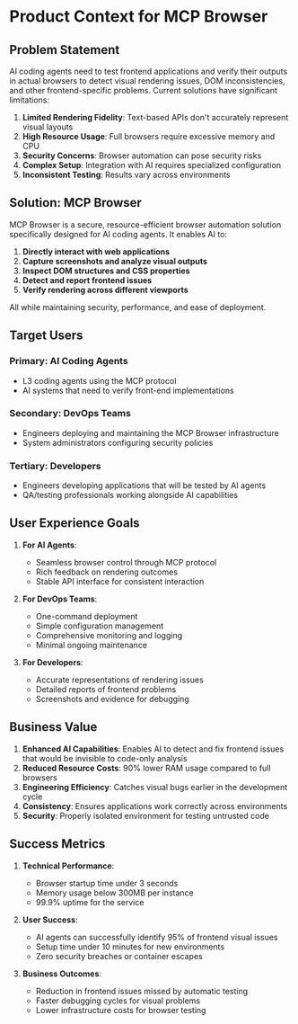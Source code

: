 # Product Context for MCP Browser

## Problem Statement

AI coding agents need to test frontend applications and verify their outputs in actual browsers to detect visual rendering issues, DOM inconsistencies, and other frontend-specific problems. Current solutions have significant limitations:

1. **Limited Rendering Fidelity**: Text-based APIs don't accurately represent visual layouts
2. **High Resource Usage**: Full browsers require excessive memory and CPU
3. **Security Concerns**: Browser automation can pose security risks
4. **Complex Setup**: Integration with AI requires specialized configuration
5. **Inconsistent Testing**: Results vary across environments

## Solution: MCP Browser

MCP Browser is a secure, resource-efficient browser automation solution specifically designed for AI coding agents. It enables AI to:

1. **Directly interact with web applications**
2. **Capture screenshots and analyze visual outputs**
3. **Inspect DOM structures and CSS properties**
4. **Detect and report frontend issues**
5. **Verify rendering across different viewports**

All while maintaining security, performance, and ease of deployment.

## Target Users

### Primary: AI Coding Agents
- L3 coding agents using the MCP protocol
- AI systems that need to verify front-end implementations

### Secondary: DevOps Teams
- Engineers deploying and maintaining the MCP Browser infrastructure
- System administrators configuring security policies

### Tertiary: Developers
- Engineers developing applications that will be tested by AI agents
- QA/testing professionals working alongside AI capabilities

## User Experience Goals

1. **For AI Agents**: 
   - Seamless browser control through MCP protocol
   - Rich feedback on rendering outcomes
   - Stable API interface for consistent interaction

2. **For DevOps Teams**:
   - One-command deployment
   - Simple configuration management
   - Comprehensive monitoring and logging
   - Minimal ongoing maintenance

3. **For Developers**:
   - Accurate representations of rendering issues
   - Detailed reports of frontend problems
   - Screenshots and evidence for debugging

## Business Value

1. **Enhanced AI Capabilities**: Enables AI to detect and fix frontend issues that would be invisible to code-only analysis
2. **Reduced Resource Costs**: 90% lower RAM usage compared to full browsers
3. **Engineering Efficiency**: Catches visual bugs earlier in the development cycle
4. **Consistency**: Ensures applications work correctly across environments
5. **Security**: Properly isolated environment for testing untrusted code

## Success Metrics

1. **Technical Performance**:
   - Browser startup time under 3 seconds
   - Memory usage below 300MB per instance
   - 99.9% uptime for the service

2. **User Success**:
   - AI agents can successfully identify 95% of frontend visual issues
   - Setup time under 10 minutes for new environments
   - Zero security breaches or container escapes

3. **Business Outcomes**:
   - Reduction in frontend issues missed by automatic testing
   - Faster debugging cycles for visual problems
   - Lower infrastructure costs for browser testing 